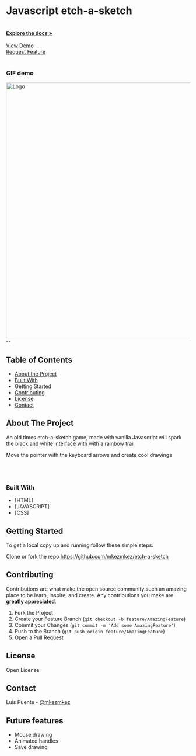 <p align="center">
   
  # Javascript etch-a-sketch 
<br>
  <a href="https://github.com/mkezmkez/etch-a-sketch"><strong>Explore the docs »</strong></a>
<br>
<br> 
  <a href="https://mkezmkez.github.io/etch-a-sketch/">View Demo</a>
<br> 
    <a href="https://github.com/mkezmkez/etch-a-sketch/issues  ">Request Feature</a>
<br> 

<br> 


<h3> GIF demo </h3>

  <a href="https://mkezmkez.github.io/etch-a-sketch/">
    <img src="https://github.com/mkezmkez/etch-a-sketch/blob/master/hi.gif?raw=true" alt="Logo" width="700">
  </a>
--
  </p>

<!-- TABLE OF CONTENTS -->
## Table of Contents

* [About the Project](#about-the-project)
* [Built With](#built-with)
* [Getting Started](#getting-started)
* [Contributing](#contributing)
* [License](#license)
* [Contact](#contact)


<!-- ABOUT THE PROJECT -->
## About The Project

An old times etch-a-sketch game, made with vanilla Javascript will spark the black and white interface with with a rainbow trail

Move the pointer with the keyboard arrows and create cool drawings

<br>
<br>

### Built With

* [HTML]
* [JAVASCRIPT]
* [CSS]

<!-- GETTING STARTED -->
## Getting Started

To get a local copy up and running follow these simple steps.

Clone or fork the repo <https://github.com/mkezmkez/etch-a-sketch>


<!-- CONTRIBUTING --> 
## Contributing

Contributions are what make the open source community such an amazing place to be learn, inspire, and create. Any contributions you make are **greatly appreciated**.

1. Fork the Project
2. Create your Feature Branch (`git checkout -b feature/AmazingFeature`)
3. Commit your Changes (`git commit -m 'Add some AmazingFeature'`)
4. Push to the Branch (`git push origin feature/AmazingFeature`)
5. Open a Pull Request



<!-- LICENSE -->
## License

Open License


<!-- CONTACT -->
## Contact

Luis Puente - [@mkezmkez](https://twitter.com/mkezkmez)


<!-- FUTURE FEATURES -->
## Future features
* Mouse drawing
* Animated handles
* Save drawing



